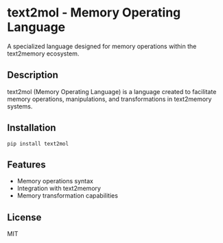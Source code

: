 # text2mol - Memory Operating Language

A specialized language designed for memory operations within the text2memory ecosystem.

## Description

text2mol (Memory Operating Language) is a language created to facilitate memory operations, manipulations, and transformations in text2memory systems.

## Installation

```
pip install text2mol
```

## Features

- Memory operations syntax
- Integration with text2memory
- Memory transformation capabilities

## License

MIT

